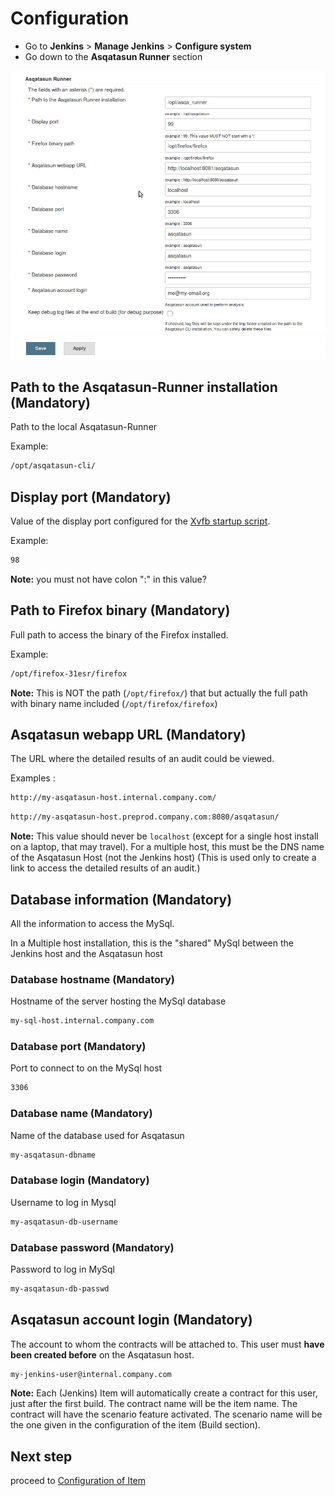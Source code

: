 # Configuration

- Go to **Jenkins** > **Manage Jenkins** > **Configure system**
- Go down to the **Asqatasun Runner** section

![](Images/screenshot_20150217_ASQATASUN_jenkins_configuration.png)

## Path to the Asqatasun-Runner installation (Mandatory)

Path to the local Asqatasun-Runner

Example:

```bash
/opt/asqatasun-cli/
```

## Display port (Mandatory)

Value of the display port configured for the [Xvfb startup script](install-doc.md#Xvfb).

Example:

```bash
98
```

**Note:** you must not have colon ":" in this value?

## Path to Firefox binary (Mandatory)

Full path to access the binary of the Firefox installed.

Example:

```bash
/opt/firefox-31esr/firefox
```

**Note:** This is NOT the path (`/opt/firefox/`) that but actually the full path with binary name included (`/opt/firefox/firefox`)

## Asqatasun webapp URL (Mandatory)

The URL where the detailed results of an audit could be viewed.

Examples :

```bash
http://my-asqatasun-host.internal.company.com/
```

```bash
http://my-asqatasun-host.preprod.company.com:8080/asqatasun/
```

**Note:** This value should never be `localhost` (except for a single host install on a laptop, that may travel).
For a multiple host, this must be the DNS name of the Asqatasun Host (not the Jenkins host) (This is used only to create a link to access the detailed results of an audit.)

## Database information (Mandatory)

All the information to access the MySql.

In a Multiple host installation, this is the "shared" MySql between the Jenkins host and the Asqatasun host

### Database hostname (Mandatory)

Hostname of the server hosting the MySql database

```bash
my-sql-host.internal.company.com
```

### Database port (Mandatory)

Port to connect to on the MySql host

```bash
3306
```

### Database name (Mandatory)

Name of the database used for Asqatasun

```bash
my-asqatasun-dbname
```

### Database login (Mandatory)

Username to log in Mysql

```bash
my-asqatasun-db-username
```

### Database password (Mandatory)

Password to log in MySql

```bash
my-asqatasun-db-passwd
```

## Asqatasun account login (Mandatory)

The account to whom the contracts will be attached to. This user must **have been created before** on the Asqatasun host.

```bash
my-jenkins-user@internal.company.com
```

**Note:** Each (Jenkins) Item will automatically create a contract for this user,
just after the first build. The contract name will be the item name. The contract
will have the scenario feature activated. The scenario name will be the one given
in the configuration of the item (Build section).

## Next step

proceed to [Configuration of Item](configuration-of-item.md)
